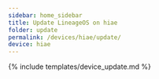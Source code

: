 ```yaml
---
sidebar: home_sidebar
title: Update LineageOS on hiae
folder: update
permalink: /devices/hiae/update/
device: hiae
---
```

{% include templates/device_update.md %}
